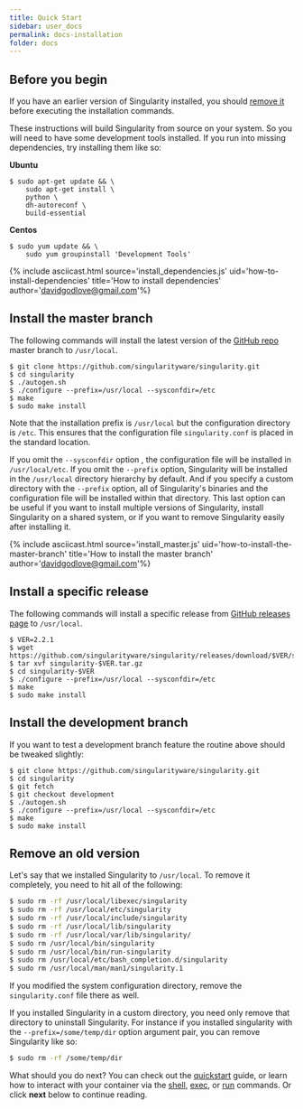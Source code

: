 ```yaml
---
title: Quick Start
sidebar: user_docs
permalink: docs-installation
folder: docs
---
```



## Before you begin
If you have an earlier version of Singularity installed, you should [remove it](#remove-an-old-version) before executing the installation commands.

These instructions will build Singularity from source on your system.  So you will need to have some development tools installed.  If you run into missing dependencies, try installing them like so:

**Ubuntu**

```
$ sudo apt-get update && \
    sudo apt-get install \
    python \
    dh-autoreconf \
    build-essential
```

**Centos**

```
$ sudo yum update && \
    sudo yum groupinstall 'Development Tools'
```
{% include asciicast.html source='install_dependencies.js' uid='how-to-install-dependencies' title='How to install dependencies' author='davidgodlove@gmail.com'%}

## Install the master branch
The following commands will install the latest version of the [GitHub repo](https://github.com/singularityware/singularity)  master branch to `/usr/local`. 

```
$ git clone https://github.com/singularityware/singularity.git
$ cd singularity
$ ./autogen.sh
$ ./configure --prefix=/usr/local --sysconfdir=/etc
$ make
$ sudo make install
```

Note that the installation prefix is `/usr/local` but the configuration directory is `/etc`. This ensures that the configuration file `singularity.conf` is placed in the standard location. 

If you omit the `--sysconfdir` option , the configuration file will be installed in `/usr/local/etc`.  If you omit the `--prefix` option, Singularity will be installed in the `/usr/local` directory hierarchy by default.  And if you specify a custom directory with the `--prefix` option, all of Singularity's binaries and the configuration file will be installed within that directory.  This last option can be useful if you want to install multiple versions of Singularity, install Singularity on a shared system, or if you want to remove Singularity easily after installing it.  

{% include asciicast.html source='install_master.js' uid='how-to-install-the-master-branch' title='How to install the master branch' author='davidgodlove@gmail.com'%}


## Install a specific release
The following commands will install a specific release from [GitHub releases page](https://github.com/singularityware/singularity/releases) to `/usr/local`.  
 
```
$ VER=2.2.1
$ wget https://github.com/singularityware/singularity/releases/download/$VER/singularity-$VER.tar.gz
$ tar xvf singularity-$VER.tar.gz
$ cd singularity-$VER
$ ./configure --prefix=/usr/local --sysconfdir=/etc
$ make
$ sudo make install
```


## Install the development branch
If you want to test a development branch feature the routine above should be tweaked slightly:


```
$ git clone https://github.com/singularityware/singularity.git
$ cd singularity
$ git fetch
$ git checkout development
$ ./autogen.sh
$ ./configure --prefix=/usr/local --sysconfdir=/etc
$ make
$ sudo make install
```


## Remove an old version
Let's say that we installed Singularity to `/usr/local`. To remove it completely, you need to hit all of the following:

```bash
$ sudo rm -rf /usr/local/libexec/singularity
$ sudo rm -rf /usr/local/etc/singularity
$ sudo rm -rf /usr/local/include/singularity
$ sudo rm -rf /usr/local/lib/singularity
$ sudo rm -rf /usr/local/var/lib/singularity/
$ sudo rm /usr/local/bin/singularity
$ sudo rm /usr/local/bin/run-singularity
$ sudo rm /usr/local/etc/bash_completion.d/singularity 
$ sudo rm /usr/local/man/man1/singularity.1
```

If you modified the system configuration directory, remove the `singularity.conf` file there as well.

If you installed Singularity in a custom directory, you need only remove that directory to uninstall Singularity.  For instance if you installed singularity with the `--prefix=/some/temp/dir` option argument pair, you can remove Singularity like so:

```bash
$ sudo rm -rf /some/temp/dir
```

What should you do next? You can check out the <a href="/quickstart">quickstart</a> guide, or learn how to interact with your container via the [shell](/docs-shell), [exec](/docs-exec), or [run](/docs-run) commands.  Or click **next** below to continue reading. 
